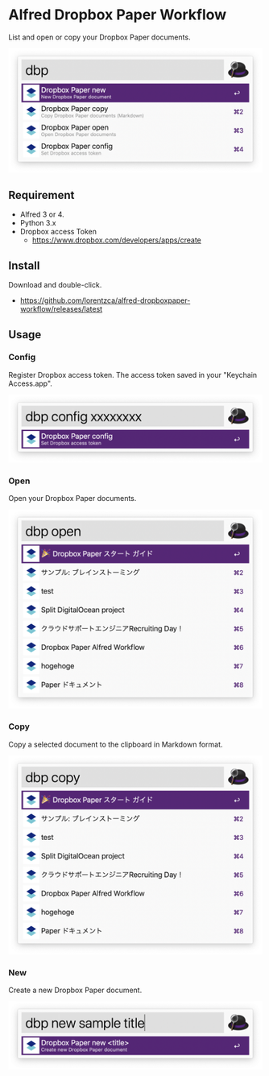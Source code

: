 # Alfred Dropbox Paper Workflow

List and open or copy your Dropbox Paper documents.

![](./images/image.png)

## Requirement

- Alfred 3 or 4.
- Python 3.x
- Dropbox access Token
  - https://www.dropbox.com/developers/apps/create

## Install

Download and double-click.

- https://github.com/lorentzca/alfred-dropboxpaper-workflow/releases/latest

## Usage

### Config

Register Dropbox access token. The access token saved in your "Keychain Access.app".

![](./images/config.png)

### Open

Open your Dropbox Paper documents.

![](./images/open.png)

### Copy

Copy a selected document to the clipboard in Markdown format.

![](./images/copy.png)

### New

Create a new Dropbox Paper document.

![](./images/new.png)
